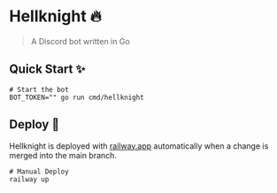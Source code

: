 # Hellknight 🔥

> A Discord bot written in Go

## Quick Start ✨

```shell
# Start the bot
BOT_TOKEN="" go run cmd/hellknight
```

## Deploy 🚀

Hellknight is deployed with [railway.app](https://railway.app) automatically when a change is merged into the main branch.

```shell
# Manual Deploy
railway up
```
